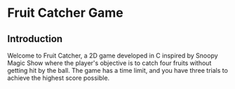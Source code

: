# Fruit Catcher Game

## Introduction

Welcome to Fruit Catcher, a 2D game developed in C inspired by Snoopy Magic Show where the player's objective is to catch four fruits without getting hit by the ball. The game has a time limit, and you have three trials to achieve the highest score possible.

